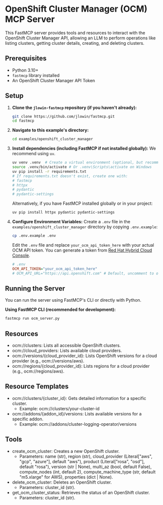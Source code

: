 # OpenShift Cluster Manager (OCM) MCP Server

This FastMCP server provides tools and resources to interact with the OpenShift Cluster Manager API, allowing an LLM to perform operations like listing clusters, getting cluster details, creating, and deleting clusters.

## Prerequisites

- Python 3.10+
- `fastmcp` library installed
- An OpenShift Cluster Manager API Token

## Setup

1.  **Clone the `jlowin-fastmcp` repository (if you haven't already):**
    ```bash
    git clone https://github.com/jlowin/fastmcp.git
    cd fastmcp
    ```

2.  **Navigate to this example's directory:**
    ```bash
    cd examples/openshift_cluster_manager
    ```

3.  **Install dependencies (including FastMCP if not installed globally):**
    We recommend using `uv`.
    ```bash
    uv venv .venv  # Create a virtual environment (optional, but recommended)
    source .venv/bin/activate # Or .venv\Scripts\activate on Windows
    uv pip install -r requirements.txt 
    # If requirements.txt doesn't exist, create one with:
    # fastmcp
    # httpx
    # pydantic
    # pydantic-settings
    ```
    Alternatively, if you have FastMCP installed globally or in your project:
    ```bash
    uv pip install httpx pydantic pydantic-settings
    ```

4.  **Configure Environment Variables:**
    Create a `.env` file in the `examples/openshift_cluster_manager` directory by copying `.env.example`:
    ```bash
    cp .env.example .env
    ```
    Edit the `.env` file and replace `your_ocm_api_token_here` with your actual OCM API token. You can generate a token from [Red Hat Hybrid Cloud Console](https://console.redhat.com/openshift/token).

    ```ini
    # .env
    OCM_API_TOKEN="your_ocm_api_token_here"
    # OCM_API_URL="https://api.openshift.com" # Default, uncomment to override
    ```

## Running the Server

You can run the server using FastMCP's CLI or directly with Python.

**Using FastMCP CLI (recommended for development):**
```bash
fastmcp run ocm_server.py
```

## Resources
- ocm://clusters: Lists all accessible OpenShift clusters.
- ocm://cloud_providers: Lists available cloud providers.
- ocm://versions/{cloud_provider_id}: Lists OpenShift versions for a cloud provider (e.g., ocm://versions/aws).
- ocm://regions/{cloud_provider_id}: Lists regions for a cloud provider (e.g., ocm://regions/aws).

## Resource Templates
* ocm://clusters/{cluster_id}: Gets detailed information for a specific cluster. 
  - Example: ocm://clusters/your-cluster-id 
* ocm://addons/{addon_id}/versions: Lists available versions for a specific addon. 
  - Example: ocm://addons/cluster-logging-operator/versions

## Tools
* create_ocm_cluster: Creates a new OpenShift cluster.
  - Parameters: name (str), region (str), cloud_provider (Literal["aws", "gcp", "azure"], default "aws"), product (Literal["rosa", "osd"], default "rosa"), version (str | None), multi_az (bool, default False), compute_nodes (int, default 2), compute_machine_type (str, default "m5.xlarge" for AWS), properties (dict | None).
* delete_ocm_cluster: Deletes an OpenShift cluster.
  - Parameters: cluster_id (str).
* get_ocm_cluster_status: Retrieves the status of an OpenShift cluster.
  - Parameters: cluster_id (str).